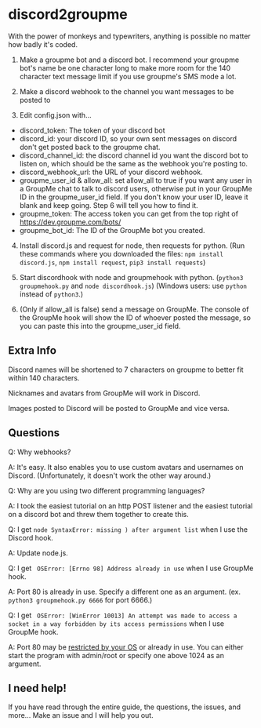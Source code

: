 # discord2groupme
With the power of monkeys and typewriters, anything is possible no matter how badly it's coded.

1. Make a groupme bot and a discord bot. I recommend your groupme bot's name be one character long to make more room for the 140 character text message limit if you use groupme's SMS mode a lot.

2. Make a discord webhook to the channel you want messages to be posted to

3. Edit config.json with...

- discord_token: The token of your discord bot
- discord_id: your discord ID, so your own sent messages on discord don't get posted back to the groupme chat.
- discord_channel_id: the discord channel id you want the discord bot to listen on, which should be the same as the webhook you're posting to.
- discord_webhook_url: the URL of your discord webhook.
- groupme_user_id & allow_all: set allow_all to true if you want any user in a GroupMe chat to talk to discord users, otherwise put in your GroupMe ID in the groupme_user_id field. If you don't know your user ID, leave it blank and keep going. Step 6 will tell you how to find it.
- groupme_token: The access token you can get from the top right of https://dev.groupme.com/bots/
- groupme_bot_id: The ID of the GroupMe bot you created.

4. Install discord.js and request for node, then requests for python. (Run these commands where you downloaded the files: `npm install discord.js`, `npm install request`, `pip3 install requests`)

5. Start discordhook with node and groupmehook with python. (`python3 groupmehook.py` and `node discordhook.js`) (Windows users: use `python` instead of `python3`.)

6. (Only if allow_all is false) send a message on GroupMe. The console of the GroupMe hook will show the ID of whoever posted the message, so you can paste this into the groupme_user_id field.

## Extra Info

Discord names will be shortened to 7 characters on groupme to better fit within 140 characters.

Nicknames and avatars from GroupMe will work in Discord.

Images posted to Discord will be posted to GroupMe and vice versa.

## Questions

Q: Why webhooks?

A: It's easy. It also enables you to use custom avatars and usernames on Discord. (Unfortunately, it doesn't work the other way around.)

Q: Why are you using two different programming languages?

A: I took the easiest tutorial on an http POST listener and the easiest tutorial on a discord bot and threw them together to create this.

Q: I get `node SyntaxError: missing ) after argument list` when I use the Discord hook.

A: Update node.js.

Q: I get ` OSError: [Errno 98] Address already in use` when I use GroupMe hook.

A: Port 80 is already in use. Specify a different one as an argument. (ex. `python3 groupmehook.py 6666` for port 6666.)

Q: I get ` OSError: [WinError 10013] An attempt was made to access a socket in a way forbidden by its access permissions` when I use GroupMe hook.

A: Port 80 may be [restricted by your OS](https://unix.stackexchange.com/questions/16564/why-are-the-first-1024-ports-restricted-to-the-root-user-only) or already in use. You can either start the program with admin/root or specify one above 1024 as an argument.

## I need help!

If you have read through the entire guide, the questions, the issues, and more... Make an issue and I will help you out.
